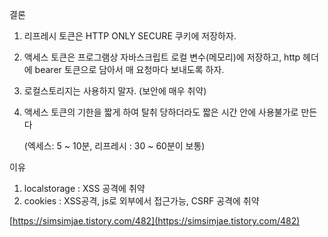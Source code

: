   

결론

1. 리프레시 토큰은 HTTP ONLY SECURE 쿠키에 저장하자.
2. 액세스 토큰은 프로그램상 자바스크립트 로컬 변수(메모리)에 저장하고, http 헤더에 bearer 토큰으로 담아서 매 요청마다 보내도록 하자.
3. 로컬스토리지는 사용하지 말자. (보안에 매우 취약)
4. 액세스 토큰의 기한을 짧게 하여 탈취 당하더라도 짧은 시간 안에 사용불가로 만든다
    
    (엑세스: 5 ~ 10분, 리프레시 : 30 ~ 60분이 보통)
    

  

이유

1. localstorage : XSS 공격에 취약
2. cookies : XSS공격, js로 외부에서 접근가능, CSRF 공격에 취약

  

  

[https://simsimjae.tistory.com/482](https://simsimjae.tistory.com/482)